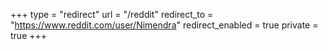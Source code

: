 +++
type = "redirect"
url = "/reddit"
redirect_to = "https://www.reddit.com/user/Nimendra"
redirect_enabled = true
private = true
+++
